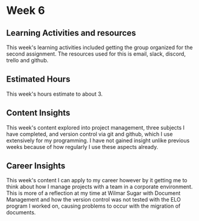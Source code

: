 <h1>Week 6</h1>
<h2>Learning Activities and resources</h2>
This week's learning activities included getting the group organized for the second assignment. The resources used for this is email, slack, discord, trello and github.
<h2>Estimated Hours</h2>
This week's hours estimate to about 3.
<h2>Content Insights</h2>
This week's content explored into project management, three subjects I have completed, and version control via git and github, which I use extensively for my programming. I have not gained insight unlike previous weeks because of how regularly I use these aspects already.
<h2>Career Insights</h2>
This week's content I can apply to my career however by it getting me to think about how I manage projects with a team in a corporate environment. This is more of a reflection at my time at Wilmar Sugar with Document Management and how the version control was not tested with the ELO program I worked on, causing problems to occur with the migration of documents.
